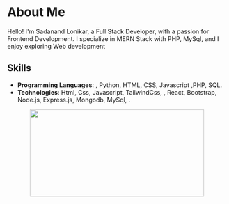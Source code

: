 # About Me

Hello! I'm Sadanand Lonikar, a Full Stack Developer, with a passion for Frontend Development. I specialize in MERN Stack with PHP, MySql, and I enjoy exploring Web development
## Skills

- **Programming Languages**: , Python, HTML, CSS, Javascript ,PHP, SQL.
- **Technologies**: Html, Css, Javascript, TailwindCss, , React, Bootstrap, Node.js, Express.js, Mongodb, MySql, .

</p>
<p align="center">
  <img width="400" height="200" src="https://github-readme-stats.vercel.app/api/top-langs/?username=Sadanand1256&size_weight=0.15&count_weight=0.5&layout=compact&theme=vision-friendly-dark">
</p>


